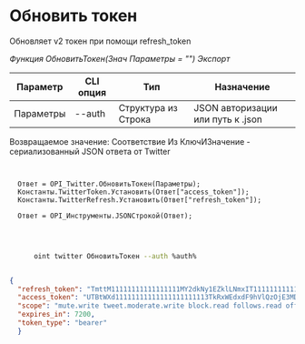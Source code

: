 ﻿---
sidebar_position: 3
---

# Обновить токен
 Обновляет v2 токен при помощи refresh_token


*Функция ОбновитьТокен(Знач Параметры = "") Экспорт*

  | Параметр | CLI опция | Тип | Назначение |
  |-|-|-|-|
  | Параметры | --auth | Структура из Строка | JSON авторизации или путь к .json |

  
  Возвращаемое значение:   Соответствие Из КлючИЗначение - сериализованный JSON ответа от Twitter

```bsl title="Пример кода"
	
  
  Ответ = OPI_Twitter.ОбновитьТокен(Параметры);
  Константы.TwitterToken.Установить(Ответ["access_token"]);
  Константы.TwitterRefresh.Установить(Ответ["refresh_token"]);
  
  Ответ = OPI_Инструменты.JSONСтрокой(Ответ);
  
	
```

```sh title="Пример команды CLI"
    
      oint twitter ОбновитьТокен --auth %auth%


```


```json title="Результат"

{
  "refresh_token": "TmttM11111111111111111MY2dkNy1EZklLNmxIT1111111111111111xNTg2ODI6MTowOnJ0OjE",
  "access_token": "UTBtWXd11111111111111111111113TkRxWEdxdF9hVlQzOjE3MDUwNTMxNTg2ODE6MTowOmF0OjE",
  "scope": "mute.write tweet.moderate.write block.read follows.read offline.access list.write bookmark.read list.read tweet.write space.read block.write like.write like.read users.read tweet.read bookmark.write mute.read follows.write",
  "expires_in": 7200,
  "token_type": "bearer"
  }

```
